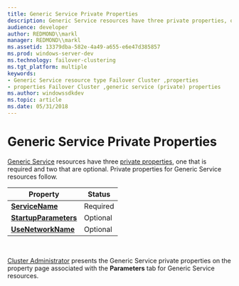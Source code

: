 ```yaml
---
title: Generic Service Private Properties
description: Generic Service resources have three private properties, one that is required and two that are optional. Private properties for Generic Service resources follow.
audience: developer
author: REDMOND\\markl
manager: REDMOND\\markl
ms.assetid: 13379dba-582e-4a49-a655-e6e47d385857
ms.prod: windows-server-dev
ms.technology: failover-clustering
ms.tgt_platform: multiple
keywords:
- Generic Service resource type Failover Cluster ,properties
- properties Failover Cluster ,generic service (private) properties
ms.author: windowssdkdev
ms.topic: article
ms.date: 05/31/2018
---
```


# Generic Service Private Properties

[Generic Service](generic-service.md) resources have three [private properties](private-properties.md), one that is required and two that are optional. Private properties for Generic Service resources follow.



| Property                                                        | Status   |
|-----------------------------------------------------------------|----------|
| [**ServiceName**](generic-services-servicename.md)             | Required |
| [**StartupParameters**](generic-services-startupparameters.md) | Optional |
| [**UseNetworkName**](generic-applications-usenetworkname.md)   | Optional |



 

[Cluster Administrator](cluster-administrator.md) presents the Generic Service private properties on the property page associated with the **Parameters** tab for Generic Service resources.

 

 




